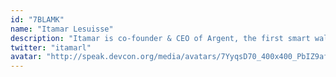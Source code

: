 ```yaml
---
id: "7BLAMK"
name: "Itamar Lesuisse"
description: "Itamar is co-founder & CEO of Argent, the first smart wallet for crypto, backed by Paradigm. He previously founded and led Peak, the leading mobile brain training platform. It grew to 60 million users and was acquired by Lagardere in 2016. Prior to Peak, Itamar worked at Amazon and VISA and BCG. While at Visa, Itamar authored four payment-related patents and managed the development of V.me, Visa's new ePayment solution. At Amazon, Itamar launched new product lines. He holds a Masters in CS."
twitter: "itamarl"
avatar: "http://speak.devcon.org/media/avatars/7YyqsD70_400x400_PbIZ9af.jpg"
---
```


